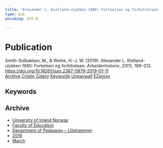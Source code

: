 ```yaml
---
title: 'Alexander L. Kielland-ulykken 1980: Fortielsen og forbitrelsen'
type: pub
encoding: UTF-8

---
```

<h1>Publication</h1>
<article id="csl-bib-container-32YUEA5R" class="csl-bib-container">
  <div class="csl-bib-body"> <div class="csl-entry">Smith-Solbakken, M., &#38; Weihe, H.-J. W. (2019). Alexander L. Kielland-ulykken 1980: Fortielsen og forbitrelsen. <i>Arbeiderhistorie</i>, <i>23</i>(1), 189–213. <a href="https://doi.org/10.18261/issn.2387-5879-2019-01-11">https://doi.org/10.18261/issn.2387-5879-2019-01-11</a></div> </div>
  <div class="csl-bib-buttons">
    <a href="#taxonomy-article-32YUEA5R" alt="archive" class="csl-bib-button">Archive</a>
    <a href="https://app.cristin.no/results/show.jsf?id=1687316" alt="Cristin" class="csl-bib-button">Cristin</a>
    <a href="http://zotero.org/groups/5881554/items/32YUEA5R" alt="Zotero" class="csl-bib-button">Zotero</a>
    <a href="#keywords-article-32YUEA5R" alt="keywords" class="csl-bib-button">Keywords</a>
    <a href="https://www.idunn.no/file/pdf/67115082/alexander_l_kielland-ulykken_1980.pdf" alt="Unpaywall" class="csl-bib-button">Unpaywall</a>
    <a href="https://www.idunn.no/file/pdf/67115082/alexander_l_kielland-ulykken_1980.pdf" alt="EZproxy" class="csl-bib-button">EZproxy</a>
  </div>
  <div id="csl-bib-meta-container-32YUEA5R"></div>
</article>
<div id="csl-bib-meta-32YUEA5R" class="csl-bib-meta">
  <article id="keywords-article-32YUEA5R" class="keywords-article">
    <h1>Keywords</h1>
    
  </article>
  <article id="taxonomy-article-32YUEA5R" class="taxonomy-article">
    <h1>Archive</h1>
    <ul>
      <li><a href="{{< params subfolder >}}en/archive/?key=3DCRN523">University of Inland Norway</a></li>
      <li><a href="{{< params subfolder >}}en/archive/?key=WYNZA47F">Faculty of Education</a></li>
      <li><a href="{{< params subfolder >}}en/archive/?key=L8MA547R">Department of Pedagogy – Lillehammer</a></li>
      <li><a href="{{< params subfolder >}}en/archive/?key=GVCKFHWP">2019</a></li>
      <li><a href="{{< params subfolder >}}en/archive/?key=FL25H4CE">March</a></li>
    </ul>
  </article>
</div>

